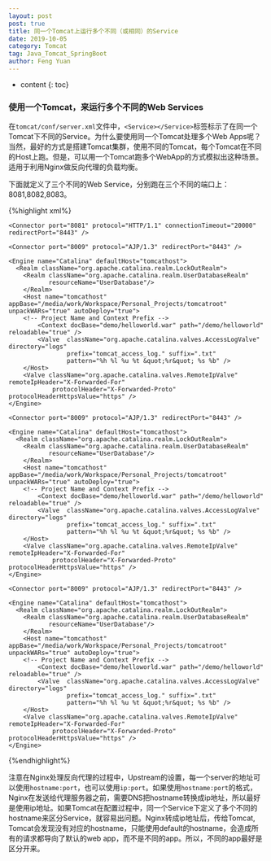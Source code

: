 ```yaml
---
layout: post
post: true
title: 同一个Tomcat上运行多个不同（或相同）的Service
date: 2019-10-05
category: Tomcat
tag: Java_Tomcat_SpringBoot
author: Feng Yuan
---
```


* content
{: toc}

### **使用一个Tomcat，来运行多个不同的Web Services**

在`tomcat/conf/server.xml`文件中，`<Service></Service>`标签标示了在同一个Tomcat下不同的Service。为什么要使用同一个Tomcat处理多个Web Apps呢？当然，最好的方式是搭建Tomcat集群，使用不同的Tomcat，每个Tomcat在不同的Host上跑。但是，可以用一个Tomcat跑多个WebApp的方式模拟出这种场景。适用于利用Nginx做反向代理的负载均衡。

下面就定义了三个不同的Web Service，分别跑在三个不同的端口上：8081,8082,8083。


{%highlight xml%}
<Service name="Catalina">
  <!-- Another Service Running on a different port -->
    <Connector port="8081" protocol="HTTP/1.1" connectionTimeout="20000" redirectPort="8443" />

    <Connector port="8009" protocol="AJP/1.3" redirectPort="8443" />

    <Engine name="Catalina" defaultHost="tomcathost">
      <Realm className="org.apache.catalina.realm.LockOutRealm">
        <Realm className="org.apache.catalina.realm.UserDatabaseRealm"
               resourceName="UserDatabase"/>
        </Realm>
        <Host name="tomcathost"  appBase="/media/work/Workspace/Personal_Projects/tomcatroot" unpackWARs="true" autoDeploy="true">
        <!-- Project Name and Context Prefix -->
            <Context docBase="demo/helloworld.war" path="/demo/helloworld" reloadable="true" />
            <Valve  className="org.apache.catalina.valves.AccessLogValve" directory="logs"
                    prefix="tomcat_access_log." suffix=".txt"
                    pattern="%h %l %u %t &quot;%r&quot; %s %b" />
        </Host>
        <Valve className="org.apache.catalina.valves.RemoteIpValve" remoteIpHeader="X-Forwarded-For"
                protocolHeader="X-Forwarded-Proto" protocolHeaderHttpsValue="https" />
    </Engine>
</Service>

<Service name="Catalina">
  <!-- Another Service Running on a different port -->
    <Connector port="8082" protocol="HTTP/1.1" connectionTimeout="20000" redirectPort="8443" />

    <Connector port="8009" protocol="AJP/1.3" redirectPort="8443" />

    <Engine name="Catalina" defaultHost="tomcathost">
      <Realm className="org.apache.catalina.realm.LockOutRealm">
        <Realm className="org.apache.catalina.realm.UserDatabaseRealm"
               resourceName="UserDatabase"/>
        </Realm>
        <Host name="tomcathost"  appBase="/media/work/Workspace/Personal_Projects/tomcatroot" unpackWARs="true" autoDeploy="true">
        <!-- Project Name and Context Prefix -->
            <Context docBase="demo/helloworld.war" path="/demo/helloworld" reloadable="true" />
            <Valve  className="org.apache.catalina.valves.AccessLogValve" directory="logs"
                    prefix="tomcat_access_log." suffix=".txt"
                    pattern="%h %l %u %t &quot;%r&quot; %s %b" />
        </Host>
        <Valve className="org.apache.catalina.valves.RemoteIpValve" remoteIpHeader="X-Forwarded-For"
                protocolHeader="X-Forwarded-Proto" protocolHeaderHttpsValue="https" />
    </Engine>
</Service>

<Service name="Catalina">
  <!-- Another Service Running on a different port -->
    <Connector port="8083" protocol="HTTP/1.1" connectionTimeout="20000" redirectPort="8443" />

    <Connector port="8009" protocol="AJP/1.3" redirectPort="8443" />

    <Engine name="Catalina" defaultHost="tomcathost">
      <Realm className="org.apache.catalina.realm.LockOutRealm">
        <Realm className="org.apache.catalina.realm.UserDatabaseRealm"
               resourceName="UserDatabase"/>
        </Realm>
        <Host name="tomcathost"  appBase="/media/work/Workspace/Personal_Projects/tomcatroot" unpackWARs="true" autoDeploy="true">
        <!-- Project Name and Context Prefix -->
            <Context docBase="demo/helloworld.war" path="/demo/helloworld" reloadable="true" />
            <Valve  className="org.apache.catalina.valves.AccessLogValve" directory="logs"
                    prefix="tomcat_access_log." suffix=".txt"
                    pattern="%h %l %u %t &quot;%r&quot; %s %b" />
        </Host>
        <Valve className="org.apache.catalina.valves.RemoteIpValve" remoteIpHeader="X-Forwarded-For"
                protocolHeader="X-Forwarded-Proto" protocolHeaderHttpsValue="https" />
    </Engine>
</Service>
{%endhighlight%}
&nbsp;


注意在Nginx处理反向代理的过程中，Upstream的设置，每一个server的地址可以使用`hostname:port`，也可以使用`ip:port`。如果使用`hostname:port`的格式，Nginx在发送给代理服务器之前，需要DNS把hostname转换成ip地址，所以最好是使用ip地址。如果Tomcat在配置过程中，同一个Service下定义了多个不同的hostname来区分Service，就容易出问题。Nginx转成ip地址后，传给Tomcat, Tomcat会发现没有对应的hostname，只能使用default的hostname，会造成所有的请求都导向了默认的web app，而不是不同的app。所以，不同的app最好是区分开来。
